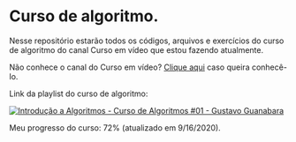 # Curso de algoritmo.

Nesse repositório estarão todos os códigos, arquivos e exercícios do curso de algoritmo do canal Curso em vídeo que estou fazendo atualmente.

Não conhece o canal do Curso em vídeo? [Clique aqui](https://www.youtube.com/user/cursosemvideo) caso queira conhecê-lo.

Link da playlist do curso de algoritmo: 

[![Introdução a Algoritmos - Curso de Algoritmos #01 - Gustavo Guanabara](http://img.youtube.com/vi/8mei6uVttho/0.jpg)](http://www.youtube.com/watch?v=8mei6uVttho "Vídeo de introdução ao curso de algoritmo.")

Meu progresso do curso: 72% (atualizado em 9/16/2020).

